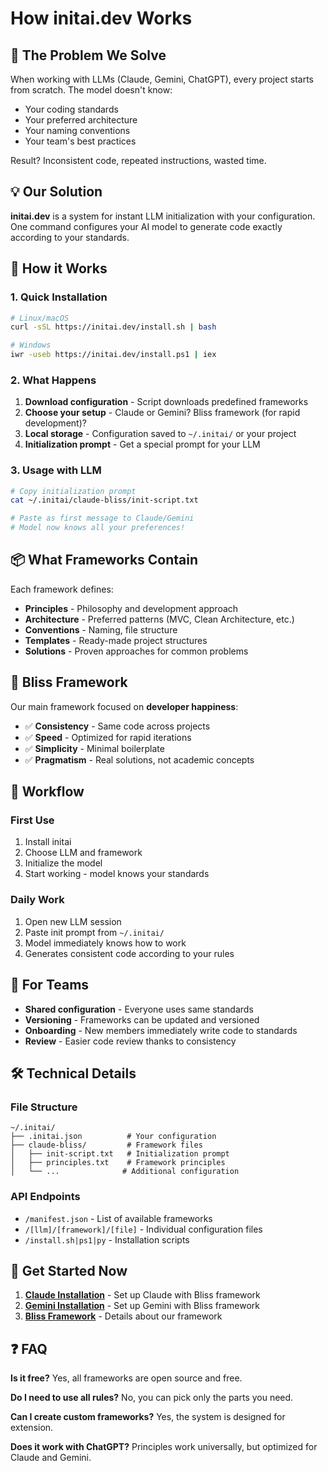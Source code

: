 # How initai.dev Works

## 🎯 The Problem We Solve

When working with LLMs (Claude, Gemini, ChatGPT), every project starts from scratch. The model doesn't know:
- Your coding standards
- Your preferred architecture
- Your naming conventions
- Your team's best practices

Result? Inconsistent code, repeated instructions, wasted time.

## 💡 Our Solution

**initai.dev** is a system for instant LLM initialization with your configuration. One command configures your AI model to generate code exactly according to your standards.

## 🚀 How it Works

### 1. Quick Installation

```bash
# Linux/macOS
curl -sSL https://initai.dev/install.sh | bash

# Windows
iwr -useb https://initai.dev/install.ps1 | iex
```

### 2. What Happens

1. **Download configuration** - Script downloads predefined frameworks
2. **Choose your setup** - Claude or Gemini? Bliss framework (for rapid development)?
3. **Local storage** - Configuration saved to `~/.initai/` or your project
4. **Initialization prompt** - Get a special prompt for your LLM

### 3. Usage with LLM

```bash
# Copy initialization prompt
cat ~/.initai/claude-bliss/init-script.txt

# Paste as first message to Claude/Gemini
# Model now knows all your preferences!
```

## 📦 What Frameworks Contain

Each framework defines:

- **Principles** - Philosophy and development approach
- **Architecture** - Preferred patterns (MVC, Clean Architecture, etc.)
- **Conventions** - Naming, file structure
- **Templates** - Ready-made project structures
- **Solutions** - Proven approaches for common problems

## 🎨 Bliss Framework

Our main framework focused on **developer happiness**:

- ✅ **Consistency** - Same code across projects
- ✅ **Speed** - Optimized for rapid iterations
- ✅ **Simplicity** - Minimal boilerplate
- ✅ **Pragmatism** - Real solutions, not academic concepts

## 🔄 Workflow

### First Use
1. Install initai
2. Choose LLM and framework
3. Initialize the model
4. Start working - model knows your standards

### Daily Work
1. Open new LLM session
2. Paste init prompt from `~/.initai/`
3. Model immediately knows how to work
4. Generates consistent code according to your rules

## 🏢 For Teams

- **Shared configuration** - Everyone uses same standards
- **Versioning** - Frameworks can be updated and versioned
- **Onboarding** - New members immediately write code to standards
- **Review** - Easier code review thanks to consistency

## 🛠️ Technical Details

### File Structure

```
~/.initai/
├── .initai.json          # Your configuration
├── claude-bliss/         # Framework files
│   ├── init-script.txt   # Initialization prompt
│   ├── principles.txt    # Framework principles
│   └── ...              # Additional configuration
```

### API Endpoints

- `/manifest.json` - List of available frameworks
- `/[llm]/[framework]/[file]` - Individual configuration files
- `/install.sh|ps1|py` - Installation scripts

## 🚦 Get Started Now

1. **[Claude Installation](/claude/installation)** - Set up Claude with Bliss framework
2. **[Gemini Installation](/gemini/installation)** - Set up Gemini with Bliss framework
3. **[Bliss Framework](/claude/blissframework)** - Details about our framework

## ❓ FAQ

**Is it free?**
Yes, all frameworks are open source and free.

**Do I need to use all rules?**
No, you can pick only the parts you need.

**Can I create custom frameworks?**
Yes, the system is designed for extension.

**Does it work with ChatGPT?**
Principles work universally, but optimized for Claude and Gemini.